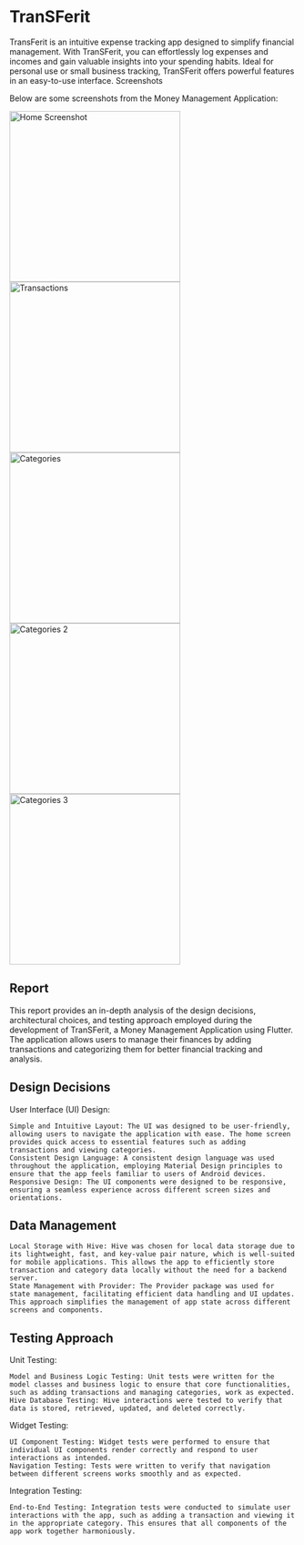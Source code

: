 <h1>TranSFerit</h1>

TransFerit is an intuitive expense tracking app designed to simplify financial management. With TranSFerit, you can effortlessly log expenses and incomes and gain valuable insights into your spending habits. Ideal for personal use or small business tracking, TranSFerit offers powerful features in an easy-to-use interface.
Screenshots

Below are some screenshots from the Money Management Application:
<div style="display: flex; flex-wrap: wrap;">
  <img src="Screenshot_2024-08-12-12-57-34-31_7b7e460c589e94f4dcf94779b1f783a5.jpg" alt="Home Screenshot" width="300">
  <img src="Screenshot_2024-08-12-12-57-37-76_7b7e460c589e94f4dcf94779b1f783a5.jpg" alt="Transactions" width="300">
  <img src="Screenshot_2024-08-12-12-57-39-94_7b7e460c589e94f4dcf94779b1f783a5.jpg" alt="Categories" width="300">
  <img src="Screenshot_2024-08-12-12-57-41-97_7b7e460c589e94f4dcf94779b1f783a5.jpg" alt="Categories 2" width="300">
  <img src="Screenshot_2024-08-12-12-57-59-00_7b7e460c589e94f4dcf94779b1f783a5.jpg" alt="Categories 3" width="300">
</div>
<h2>Report</h2>

This report provides an in-depth analysis of the design decisions, architectural choices, and testing approach employed during the development of TranSFerit, a Money Management Application using Flutter. The application allows users to manage their finances by adding transactions and categorizing them for better financial tracking and analysis.
<h2>Design Decisions</h2>

User Interface (UI) Design:

    Simple and Intuitive Layout: The UI was designed to be user-friendly, allowing users to navigate the application with ease. The home screen provides quick access to essential features such as adding transactions and viewing categories.
    Consistent Design Language: A consistent design language was used throughout the application, employing Material Design principles to ensure that the app feels familiar to users of Android devices.
    Responsive Design: The UI components were designed to be responsive, ensuring a seamless experience across different screen sizes and orientations.

<h2>Data Management</h2>

    Local Storage with Hive: Hive was chosen for local data storage due to its lightweight, fast, and key-value pair nature, which is well-suited for mobile applications. This allows the app to efficiently store transaction and category data locally without the need for a backend server.
    State Management with Provider: The Provider package was used for state management, facilitating efficient data handling and UI updates. This approach simplifies the management of app state across different screens and components.

<h2>Testing Approach</h2>

Unit Testing:

    Model and Business Logic Testing: Unit tests were written for the model classes and business logic to ensure that core functionalities, such as adding transactions and managing categories, work as expected.
    Hive Database Testing: Hive interactions were tested to verify that data is stored, retrieved, updated, and deleted correctly.

Widget Testing:

    UI Component Testing: Widget tests were performed to ensure that individual UI components render correctly and respond to user interactions as intended.
    Navigation Testing: Tests were written to verify that navigation between different screens works smoothly and as expected.

Integration Testing:

    End-to-End Testing: Integration tests were conducted to simulate user interactions with the app, such as adding a transaction and viewing it in the appropriate category. This ensures that all components of the app work together harmoniously.
